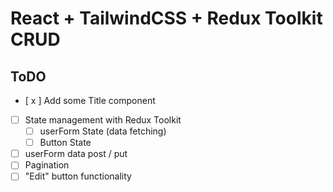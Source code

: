 # React + TailwindCSS + Redux Toolkit CRUD

## ToDO

- [ x ] Add some Title component
- [ ] State management with Redux Toolkit
  - [ ] userForm State (data fetching)
  - [ ] Button State
- [ ] userForm data post / put
- [ ] Pagination
- [ ] "Edit" button functionality